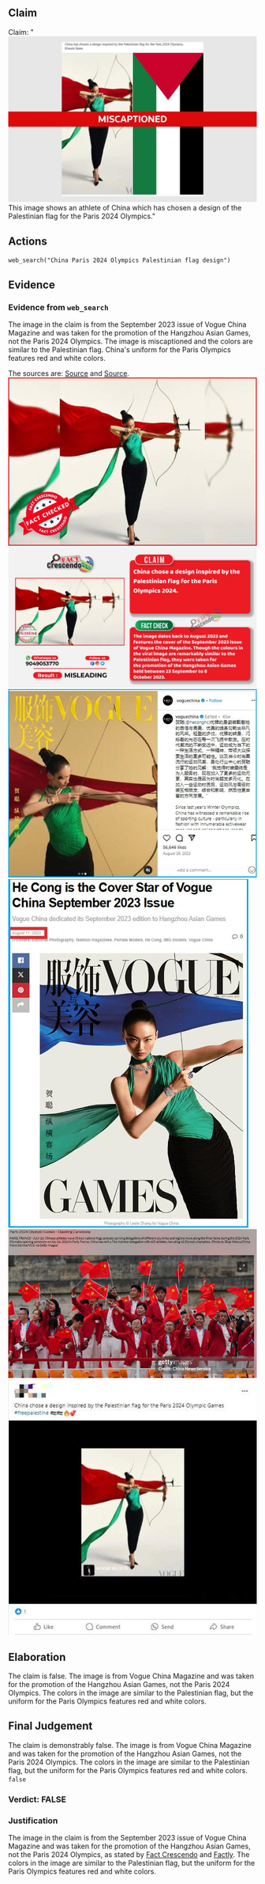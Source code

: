 ## Claim
Claim: "![image 27](media/39.jpg) This image shows an athlete of China which has chosen a design of the Palestinian flag for the Paris 2024 Olympics."

## Actions
```
web_search("China Paris 2024 Olympics Palestinian flag design")
```

## Evidence
### Evidence from `web_search`
The image in the claim is from the September 2023 issue of Vogue China Magazine and was taken for the promotion of the Hangzhou Asian Games, not the Paris 2024 Olympics. The image is miscaptioned and the colors are similar to the Palestinian flag. China's uniform for the Paris Olympics features red and white colors.

The sources are: [Source](https://srilanka.factcrescendo.com/english/china-has-not-chosen-a-design-inspired-by-the-palestinian-flag-for-the-paris-olympics-2024/) and [Source](https://factly.in/an-old-photo-from-vogue-china-magazine-is-being-falsely-shared-as-showing-chinese-athletes-wearing-the-colours-of-the-palestinian-flag/). ![image 3888](media/2025-08-23_00-40-1755909633-508691.jpg) ![image 3890](media/2025-08-23_00-40-1755909634-900223.jpg) ![image 3895](media/2025-08-23_00-40-1755909641-483500.jpg) ![image 3894](media/2025-08-23_00-40-1755909639-898357.jpg) ![image 3908](media/2025-08-23_00-41-1755909680-519192.jpg) ![image 3904](media/2025-08-23_00-40-1755909658-661002.jpg)


## Elaboration
The claim is false. The image is from Vogue China Magazine and was taken for the promotion of the Hangzhou Asian Games, not the Paris 2024 Olympics. The colors in the image are similar to the Palestinian flag, but the uniform for the Paris Olympics features red and white colors.


## Final Judgement
The claim is demonstrably false. The image is from Vogue China Magazine and was taken for the promotion of the Hangzhou Asian Games, not the Paris 2024 Olympics. The colors in the image are similar to the Palestinian flag, but the uniform for the Paris Olympics features red and white colors. `false`

### Verdict: FALSE

### Justification
The image in the claim is from the September 2023 issue of Vogue China Magazine and was taken for the promotion of the Hangzhou Asian Games, not the Paris 2024 Olympics, as stated by [Fact Crescendo](https://srilanka.factcrescendo.com/english/china-has-not-chosen-a-design-inspired-by-the-palestinian-flag-for-the-paris-olympics-2024/) and [Factly](https://factly.in/an-old-photo-from-vogue-china-magazine-is-being-falsely-shared-as-showing-chinese-athletes-wearing-the-colours-of-the-palestinian-flag/). The colors in the image are similar to the Palestinian flag, but the uniform for the Paris Olympics features red and white colors.
